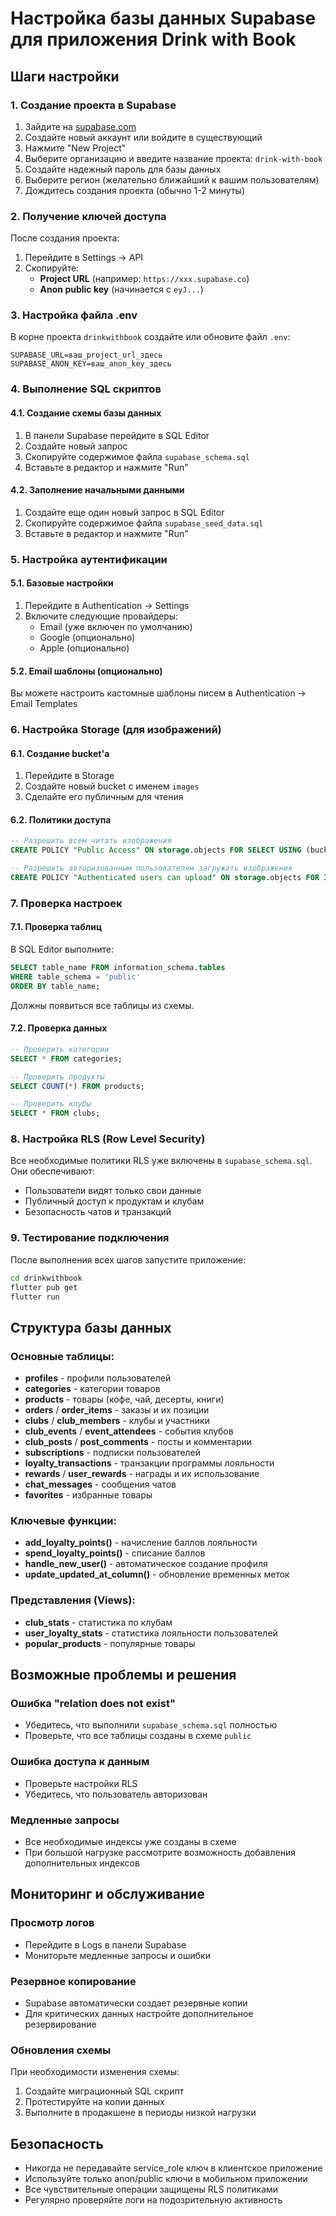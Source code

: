 # Настройка базы данных Supabase для приложения Drink with Book

## Шаги настройки

### 1. Создание проекта в Supabase
1. Зайдите на [supabase.com](https://supabase.com)
2. Создайте новый аккаунт или войдите в существующий
3. Нажмите "New Project"
4. Выберите организацию и введите название проекта: `drink-with-book`
5. Создайте надежный пароль для базы данных
6. Выберите регион (желательно ближайший к вашим пользователям)
7. Дождитесь создания проекта (обычно 1-2 минуты)

### 2. Получение ключей доступа
После создания проекта:
1. Перейдите в Settings → API
2. Скопируйте:
   - **Project URL** (например: `https://xxx.supabase.co`)
   - **Anon public key** (начинается с `eyJ...`)

### 3. Настройка файла .env
В корне проекта `drinkwithbook` создайте или обновите файл `.env`:

```env
SUPABASE_URL=ваш_project_url_здесь
SUPABASE_ANON_KEY=ваш_anon_key_здесь
```

### 4. Выполнение SQL скриптов

#### 4.1. Создание схемы базы данных
1. В панели Supabase перейдите в SQL Editor
2. Создайте новый запрос
3. Скопируйте содержимое файла `supabase_schema.sql`
4. Вставьте в редактор и нажмите "Run"

#### 4.2. Заполнение начальными данными
1. Создайте еще один новый запрос в SQL Editor
2. Скопируйте содержимое файла `supabase_seed_data.sql`
3. Вставьте в редактор и нажмите "Run"

### 5. Настройка аутентификации

#### 5.1. Базовые настройки
1. Перейдите в Authentication → Settings
2. Включите следующие провайдеры:
   - Email (уже включен по умолчанию)
   - Google (опционально)
   - Apple (опционально)

#### 5.2. Email шаблоны (опционально)
Вы можете настроить кастомные шаблоны писем в Authentication → Email Templates

### 6. Настройка Storage (для изображений)

#### 6.1. Создание bucket'а
1. Перейдите в Storage
2. Создайте новый bucket с именем `images`
3. Сделайте его публичным для чтения

#### 6.2. Политики доступа
```sql
-- Разрешить всем читать изображения
CREATE POLICY "Public Access" ON storage.objects FOR SELECT USING (bucket_id = 'images');

-- Разрешить авторизованным пользователям загружать изображения
CREATE POLICY "Authenticated users can upload" ON storage.objects FOR INSERT WITH CHECK (bucket_id = 'images' AND auth.role() = 'authenticated');
```

### 7. Проверка настроек

#### 7.1. Проверка таблиц
В SQL Editor выполните:
```sql
SELECT table_name FROM information_schema.tables 
WHERE table_schema = 'public' 
ORDER BY table_name;
```

Должны появиться все таблицы из схемы.

#### 7.2. Проверка данных
```sql
-- Проверить категории
SELECT * FROM categories;

-- Проверить продукты
SELECT COUNT(*) FROM products;

-- Проверить клубы
SELECT * FROM clubs;
```

### 8. Настройка RLS (Row Level Security)

Все необходимые политики RLS уже включены в `supabase_schema.sql`. Они обеспечивают:
- Пользователи видят только свои данные
- Публичный доступ к продуктам и клубам
- Безопасность чатов и транзакций

### 9. Тестирование подключения

После выполнения всех шагов запустите приложение:

```bash
cd drinkwithbook
flutter pub get
flutter run
```

## Структура базы данных

### Основные таблицы:

- **profiles** - профили пользователей
- **categories** - категории товаров  
- **products** - товары (кофе, чай, десерты, книги)
- **orders** / **order_items** - заказы и их позиции
- **clubs** / **club_members** - клубы и участники
- **club_events** / **event_attendees** - события клубов
- **club_posts** / **post_comments** - посты и комментарии
- **subscriptions** - подписки пользователей
- **loyalty_transactions** - транзакции программы лояльности
- **rewards** / **user_rewards** - награды и их использование
- **chat_messages** - сообщения чатов
- **favorites** - избранные товары

### Ключевые функции:

- **add_loyalty_points()** - начисление баллов лояльности
- **spend_loyalty_points()** - списание баллов
- **handle_new_user()** - автоматическое создание профиля
- **update_updated_at_column()** - обновление временных меток

### Представления (Views):

- **club_stats** - статистика по клубам
- **user_loyalty_stats** - статистика лояльности пользователей  
- **popular_products** - популярные товары

## Возможные проблемы и решения

### Ошибка "relation does not exist"
- Убедитесь, что выполнили `supabase_schema.sql` полностью
- Проверьте, что все таблицы созданы в схеме `public`

### Ошибка доступа к данным
- Проверьте настройки RLS
- Убедитесь, что пользователь авторизован

### Медленные запросы
- Все необходимые индексы уже созданы в схеме
- При большой нагрузке рассмотрите возможность добавления дополнительных индексов

## Мониторинг и обслуживание

### Просмотр логов
- Перейдите в Logs в панели Supabase
- Мониторьте медленные запросы и ошибки

### Резервное копирование
- Supabase автоматически создает резервные копии
- Для критических данных настройте дополнительное резервирование

### Обновления схемы
При необходимости изменения схемы:
1. Создайте миграционный SQL скрипт
2. Протестируйте на копии данных
3. Выполните в продакшене в периоды низкой нагрузки

## Безопасность

- Никогда не передавайте service_role ключ в клиентское приложение
- Используйте только anon/public ключи в мобильном приложении
- Все чувствительные операции защищены RLS политиками
- Регулярно проверяйте логи на подозрительную активность

